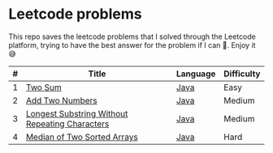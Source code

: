 
# Leetcode problems

This repo saves the leetcode problems that I solved through the Leetcode platform, trying to have the best answer for the problem if I can :smiling_face_with_tear:. Enjoy it :sweat_smile:

| # | Title                                             | Language                                           | Difficulty |
|---|---------------------------------------------------|----------------------------------------------------|------------|
| 1 | [Two Sum](https://leetcode.com/problems/two-sum/) | [Java](./src/Problem/TwoSums.java)                 | Easy       |
| 2 | [Add Two Numbers](https://leetcode.com/problems/add-two-numbers/) | [Java](./src/Problem/AddTwoNumbers.java)           | Medium     |
| 3 | [Longest Substring Without Repeating Characters](https://leetcode.com/problems/longest-substring-without-repeating-characters/) | [Java](./src/Problem/LongestSubString.java)        | Medium     |
| 4 | [Median of Two Sorted Arrays](https://leetcode.com/problems/median-of-two-sorted-arrays/) | [Java](./src/Problem/MedianOfTwoSortedArrays.java) | Hard       |
